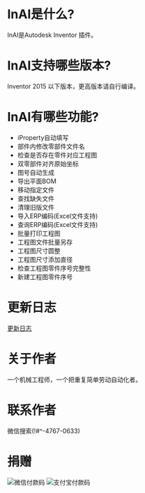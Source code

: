 # InAI是什么?
InAI是Autodesk Inventor 插件。

# InAI支持哪些版本?
Inventor 2015 以下版本，更高版本请自行编译。

# InAI有哪些功能?
- iProperty自动填写
- 部件内修改零部件文件名
- 检查是否存在零件对应工程图
- 双零部件对齐原始坐标
- 图号自动生成
- 导出平面BOM
- 移动指定文件
- 查找缺失文件
- 清理旧版文件
- 导入ERP编码(Excel文件支持)
- 查询ERP编码(Excel文件支持)
- 批量打印工程图
- 工程图文件批量另存
- 工程图尺寸圆整
- 工程图尺寸添加直径
- 检查工程图零件序号完整性
- 新建工程图零件序号

# 更新日志
[更新日志](https://gitcode.net/leaky114/inventoraddin/-/blob/master/CHANGELOG)


# 关于作者
一个机械工程师，一个把重复简单劳动自动化者。

# 联系作者
微信搜索(!#^-4767-0633)

# 捐赠
![微信付款码](https://gitcode.net/leaky114/inventoraddin/-/raw/master/Resources/%E5%BE%AE%E4%BF%A1.bmp)  ![支付宝付款码](https://gitcode.net/leaky114/inventoraddin/-/raw/master/Resources/%E6%94%AF%E4%BB%98%E5%AE%9D.bmp)
